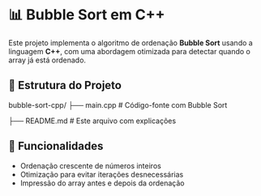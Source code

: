 # 📊 Bubble Sort em C++

Este projeto implementa o algoritmo de ordenação **Bubble Sort** usando a linguagem **C++**, com uma abordagem otimizada para detectar quando o array já está ordenado.

## 📁 Estrutura do Projeto

bubble-sort-cpp/
├── main.cpp         # Código-fonte com Bubble Sort

├── README.md        # Este arquivo com explicações

## 🔧 Funcionalidades

- Ordenação crescente de números inteiros
- Otimização para evitar iterações desnecessárias
- Impressão do array antes e depois da ordenação
